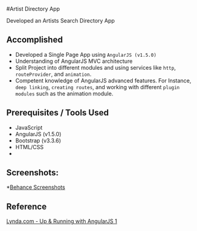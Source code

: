 #Artist Directory App

Developed an Artists Search Directory App 

## Accomplished
* Developed a Single Page App using `AngularJS (v1.5.0)`
* Understanding of AngularJS MVC architecture 
* Split Project into different modules and using services like `http`, `routeProvider`, and `animation`. 
* Competent knowledge of AngularJS advanced features. For Instance,  `deep linking`, `creating routes`, and working with different `plugin modules` such as the animation module.

## Prerequisites / Tools Used

* JavaScript
* AngularJS (v1.5.0)
* Bootstrap (v3.3.6)
* HTML/CSS
* 
## Screenshots:
 *[Behance Screenshots](http://)

## Reference

[Lynda.com - Up & Running with AngularJS 1](http://www.lynda.com/AngularJS-tutorials/Up-Running-AngularJS/154414-2.html?tsd=1)
